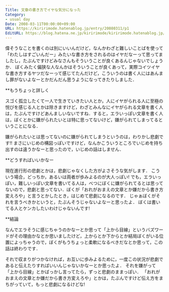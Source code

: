 ```yaml
---
Title: 文章の書き方でイヤな気分になった
Category:
- usual day
Date: 2008-03-11T00:00:00+09:00
URL: https://kiririmode.hatenablog.jp/entry/20080311/p1
EditURL: https://blog.hatena.ne.jp/kiririmode/kiririmode.hatenablog.jp/atom/entry/8454420450078215310
---
```



偉そうなことを書くのは別にいいんだけど，なんかわざと難しいことばを使って「わたしはすごいんだー」みたいな書き方をされるのはイヤだなーって思ってましたし，たぶんですけどみなさんもそういうことが良くあるんじゃないでしょうか．
ぼくみたく偏狭な人なんかはそういうことが良くあって，実際コイツイヤな書き方するヤツだなーって感じてたんだけど，こういうのは書く人にはあんまし罪がないよなーとかだんだん思うようになってきたりしました．

**もうちょっと詳しく

スゴく孤立したくて一人で生きていきたい人とか，人にイヤがられる人に至極の悦びを感じる人とかは除きますけど，わざとみんなにイヤがられる文章を書く人は，たぶんですけどあんましいないですね．すると，エラいっぽい文章を書く人は，ぼくとかに嫌がられたいとは特に思ってないけど，嫌がられてしまってるということになる．


嫌がられたいとは思ってないのに嫌がられてしまうというのは，わりかし悲劇です!!
まさにいじめの構図っぽいですけど，なんかこういうところでいじめを持ち出すのは違うかなーと思ったので，いじめの話はしません．

**どうすればいいかなー

現在進行形の悲劇とかは，悲劇じゃなくした方がよさそうな気がします．
こういう場合，どっちか，あるいは両者が歩みよるのが大人っぽい!
でも，エラいっぽい，難しいっぽい文章を書いてる人は，べつにぼくに嫌がられてるとは思ってないので，悲劇と思ってない．ぼくが「おれがおまえの文章とか嫌だから書き方変えろや」と言うとかしたとき，はじめて悲劇になるのです．
じゃぁぼくがそれを言うべきかというと，たぶんそうじゃないよなーと思ったよ．
ぼくは書いてる人とケンカしたいわけじゃないんです!

**結論

なんでエラそうに感じちゃうのかなーとか思って「上から目線」というバズワードがその理由かなとか思いましたけど，上からとか下からとか結局ぼくがいる位置によっちゃうので，ぼくがもうちょっと柔軟になるべきだなとか思って，この話は終わりです．


それで収まりがつかなければ，お互いに歩みよるために，一度この状況が悲劇であると伝えたりすればいいんじゃないかなーとか思ったよ．
それを嫌がって「上から目線」とかばっかし言ってたら，ずっと悲劇のままっぽい．
「おれがおまえの文章とか嫌だから書き方変えろや」とかは，たぶんですけど伝え方をまちがっていて，もっと悲劇になるけどな!
